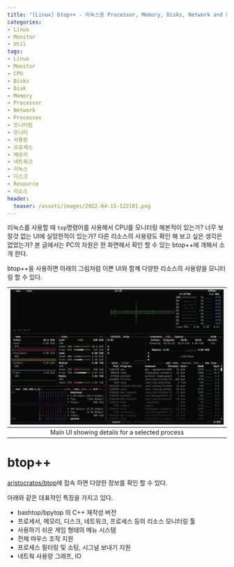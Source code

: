 ```yaml
---
title: "[Linux] btop++ - 리눅스용 Processor, Memory, Disks, Network and Processes 모니터"
categories: 
- Linux
- Monitor
- Util
tags: 
- Linux
- Monitor
- CPU
- Disks
- Disk
- Memory
- Processor
- Network
- Processes
- 모니터링
- 모니터
- 사용량
- 프로세스
- 메모리
- 네트워크
- 리눅스
- 디스크
- Resource
- 리소스
header:
  teaser: /assets/images/2022-04-15-122101.png
---
```


리눅스를 사용할 때 `top`명령어를 사용해서 CPU를 모니터링 해본적이 있는가? 너무 보잘것 없는 UI에 실망한적이 있는가? 다른 리소스의 사용량도 확인 해 보고 싶은 생각은 없었는가? 본 글에서는 PC의 자원은 한 화면헤서 확인 할 수 있는 btop++에 개해서 소개 한다.

btop++을 사용하면 아래의 그림처럼 이쁜 UI와 함꼐 다양한 리소스의 사용량을 모니터링 할 수 있다.

|![/assets/images/2022-04-15-122101.png](/assets/images/2022-04-15-122101.png)|
|:---:|
|Main UI showing details for a selected process|

# btop++

[aristocratos/btop](https://github.com/aristocratos/btop)에 접속 하면 다양한 정보를 확인 할 수 있다.

아래와 같은 대표적인 특징을 가지고 있다.

- bashtop/bpytop 의 C++ 재작성 버전
- 프로세서, 메모리, 디스크, 네트워크, 프로세스 등의 리소스 모니터링 툴
- 사용하기 쉬운 게임 형태의 메뉴 시스템
- 전체 마우스 조작 지원
- 프로세스 필터링 및 소팅, 시그널 보내기 지원
- 네트웍 사용량 그래프, IO